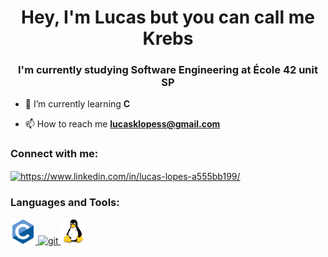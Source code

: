 <h1 align="center">Hey, I'm Lucas but you can call me Krebs</h1>
<h3 align="center">I'm currently studying Software Engineering at École 42 unit SP</h3>

- 🌱 I’m currently learning **C**

- 📫 How to reach me **lucasklopess@gmail.com**

<h3 align="left">Connect with me:</h3>
<p align="left">
<a href="https://linkedin.com/in/lucas-lopes-a555bb199/" target="blank"><img align="center" src="https://raw.githubusercontent.com/rahuldkjain/github-profile-readme-generator/master/src/images/icons/Social/linked-in-alt.svg" alt="https://www.linkedin.com/in/lucas-lopes-a555bb199/" height="30" width="40" /></a>
</p>

<h3 align="left">Languages and Tools:</h3>
<p align="left"> <a href="https://www.cprogramming.com/" target="_blank"> <img src="https://raw.githubusercontent.com/devicons/devicon/master/icons/c/c-original.svg" alt="c" width="40" height="40"/> </a> <a href="https://git-scm.com/" target="_blank"> <img src="https://www.vectorlogo.zone/logos/git-scm/git-scm-icon.svg" alt="git" width="40" height="40"/> </a> <a href="https://www.linux.org/" target="_blank"> <img src="https://raw.githubusercontent.com/devicons/devicon/master/icons/linux/linux-original.svg" alt="linux" width="40" height="40"/> </a> </p>

